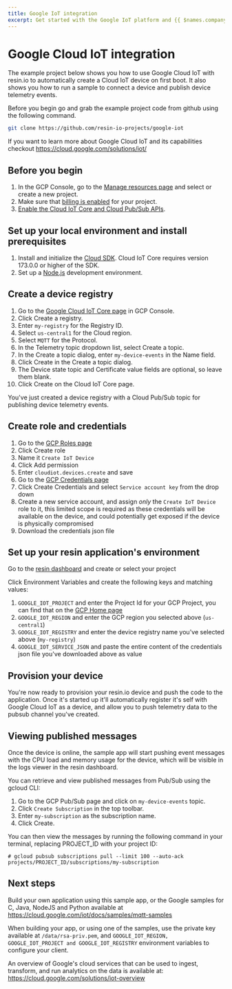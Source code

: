 ```yaml
---
title: Google IoT integration
excerpt: Get started with the Google IoT platform and {{ $names.company.lower }}
---
```


# Google Cloud IoT integration

The example project below shows you how to use Google Cloud IoT with resin.io to automatically create a Cloud IoT device on first boot. It also shows you how to run a sample to connect a device and publish device telemetry events.

Before you begin go and grab the example project code from github using the following command.
```bash
git clone https://github.com/resin-io-projects/google-iot
```

If you want to learn more about Google Cloud IoT and its capabilities checkout https://cloud.google.com/solutions/iot/ 

## Before you begin

1. In the GCP Console, go to the [Manage resources page](https://console.cloud.google.com/cloud-resource-manager) and select or create a new project.
2. Make sure that [billing is enabled](https://cloud.google.com/billing/docs/how-to/modify-project) for your project.
3. [Enable the Cloud IoT Core and Cloud Pub/Sub APIs](https://console.cloud.google.com/flows/enableapi?apiid=cloudiot.googleapis.com,pubsub).


## Set up your local environment and install prerequisites
1. Install and initialize the [Cloud SDK](https://cloud.google.com/sdk/docs/). Cloud IoT Core requires version 173.0.0 or higher of the SDK.
2. Set up a [Node.js](https://cloud.google.com/nodejs/docs/setup) development environment.

## Create a device registry

1. Go to the [Google Cloud IoT Core page](https://console.cloud.google.com/iot) in GCP Console.
2. Click Create a registry.
3. Enter `my-registry` for the Registry ID.
4. Select `us-central1` for the Cloud region.
5. Select `MQTT` for the Protocol.
6. In the Telemetry topic dropdown list, select Create a topic.
7. In the Create a topic dialog, enter `my-device-events` in the Name field.
8. Click Create in the Create a topic dialog.
9. The Device state topic and Certificate value fields are optional, so leave them blank.
10. Click Create on the Cloud IoT Core page.

You've just created a device registry with a Cloud Pub/Sub topic for publishing device telemetry events.

## Create role and credentials

1. Go to the [GCP Roles page](https://console.cloud.google.com/iam-admin/roles)
2. Click Create role
3. Name it `Create IoT Device`
4. Click Add permission
5. Enter `cloudiot.devices.create` and save
6. Go to the [GCP Credentials page](https://console.cloud.google.com/apis/credentials)
7. Click Create Credentials and select `Service account key` from the drop down
8. Create a new service account, and assign _only_ the `Create IoT Device` role to it, this limited scope is required as these credentials will be available on the device, and could potentially get exposed if the device is physically compromised
9. Download the credentials json file

## Set up your resin application's environment
Go to the [resin dashboard](https://dashboard.resin.io/apps) and create or select your project

Click Environment Variables and create the following keys and matching values:
1. `GOOGLE_IOT_PROJECT` and enter the Project Id for your GCP Project, you can find that on the [GCP Home page](https://console.cloud.google.com/home)
2. `GOOGLE_IOT_REGION` and enter the GCP region you selected above (`us-central1`)
3. `GOOGLE_IOT_REGISTRY` and enter the device registry name you've selected above (`my-registry`)
4. `GOOGLE_IOT_SERVICE_JSON` and paste the entire content of the credentials json file you've downloaded above as value

## Provision your device

You're now ready to provision your resin.io device and push the code to the application. Once it's started up it'll automatically register it's self with Google Cloud IoT as a device, and allow you to push telemetry data to the pubsub channel you've created.

## Viewing published messages

Once the device is online, the sample app will start pushing event messages with the CPU load and memory usage for the
device, which will be visible in the logs viewer in the resin dashboard.

You can retrieve and view published messages from Pub/Sub using the gcloud CLI:
1. Go to the GCP Pub/Sub page and click on `my-device-events` topic.
2. Click `Create Subscription` in the top toolbar.
3. Enter `my-subscription` as the subscription name.
4. Click Create.

You can then view the messages by running the following command in your terminal, replacing PROJECT_ID with your project ID:

```
# gcloud pubsub subscriptions pull --limit 100 --auto-ack projects/PROJECT_ID/subscriptions/my-subscription
```

## Next steps

Build your own application using this sample app, or the Google samples for C, Java, NodeJS and Python available at https://cloud.google.com/iot/docs/samples/mqtt-samples

When building your app, or using one of the samples, use the private key available at `/data/rsa-priv.pem`, and `GOOGLE_IOT_REGION, GOOGLE_IOT_PROJECT and GOOGLE_IOT_REGISTRY`
environment variables to configure your client.

An overview of Google's cloud services that can be used to ingest, transform, and run analytics on the data is available at: https://cloud.google.com/solutions/iot-overview